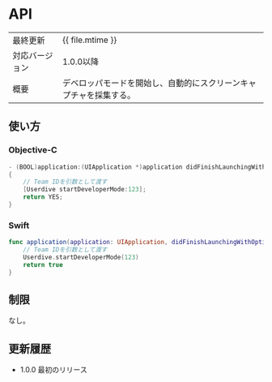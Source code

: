 # API

|                |                                                                    |
|:---------------|:-------------------------------------------------------------------|
| 最終更新       | {{ file.mtime }}                                                   |
| 対応バージョン | 1.0.0以降                                                          |
| 概要           | デベロッパモードを開始し、自動的にスクリーンキャプチャを採集する。 |

## 使い方

### Objective-C

```objective-c
- (BOOL)application:(UIApplication *)application didFinishLaunchingWithOptions:(NSDictionary *)launchOptions
{
    // Team IDを引数として渡す
    [Userdive startDeveloperMode:123];
    return YES;
}
```

### Swift

```swift
func application(application: UIApplication, didFinishLaunchingWithOptions launchOptions: [NSObject: AnyObject]?) -> Bool {
    // Team IDを引数として渡す
    Userdive.startDeveloperMode(123)
    return true
}
```

## 制限

なし。

## 更新履歴

- 1.0.0 最初のリリース

